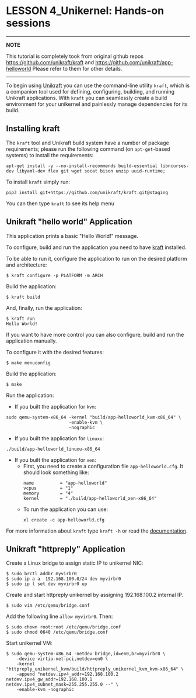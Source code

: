 # LESSON 4_Unikernel: Hands-on sessions

---
**NOTE**

This tutorial is completely took from original github repos https://github.com/unikraft/kraft and https://github.com/unikraft/app-helloworld
Please refer to them for other details.

---


To begin using [Unikraft](https://unikraft.org) you can use the
command-line utility `kraft`, which is a companion tool used for
defining, configuring, building, and running Unikraft applications.
With `kraft` you can seamlessly create a build environment for your
unikernel and painlessly manage dependencies for its build.

## Installing kraft

The `kraft` tool and Unikraft build system have a number of package
requirements; please run the following command (on `apt-get`-based systems) to
install the requirements:

    apt-get install -y --no-install-recommends build-essential libncurses-dev libyaml-dev flex git wget socat bison unzip uuid-runtime;

To install `kraft` simply run:

    pip3 install git+https://github.com/unikraft/kraft.git@staging

You can then type `kraft` to see its help menu

## Unikraft "hello world" Application

This application prints a basic "Hello World!" message.

To configure, build and run the application you need to have [kraft](https://github.com/unikraft/kraft) installed.

To be able to run it, configure the application to run on the desired platform and architecture:
```
$ kraft configure -p PLATFORM -m ARCH
```

Build the application:
```
$ kraft build
```

And, finally, run the application:
```
$ kraft run
Hello World!
```

If you want to have more control you can also configure, build and run the application manually.

To configure it with the desired features:
```
$ make menuconfig
```

Build the application:
```
$ make
```

Run the application:
- If you built the application for `kvm`:
```
sudo qemu-system-x86_64 -kernel "build/app-helloworld_kvm-x86_64" \
                        -enable-kvm \
                        -nographic
```

- If you built the application for `linuxu`:
```
./build/app-helloworld_linuxu-x86_64
```

- If you built the application for `xen`:
  - First, you need to create a configuration file `app-helloworld.cfg`.
    It should look something like:
    ```
    name          = "app-helloworld"
    vcpus         = "1"
    memory        = "4"
    kernel        = "./build/app-helloworld_xen-x86_64"
    ```
  - To run the application you can use:
    ```
    xl create -c app-helloworld.cfg
    ```

For more information about `kraft` type `kraft -h` or read the
[documentation](http://docs.unikraft.org).

## Unikraft "httpreply" Application

Create a Linux bridge to assign static IP to unikernel NIC:

```
$ sudo brctl addbr myvirbr0
$ sudo ip a a  192.168.100.0/24 dev myvirbr0
$ sudo ip l set dev myvirbr0 up
```

Create and start httpreply unikernel by assigning 192.168.100.2 internal IP.

```
$ sudo vim /etc/qemu/bridge.conf
```

Add the following line ``allow myvirbr0``. Then:

```
$ sudo chown root:root /etc/qemu/bridge.conf
$ sudo chmod 0640 /etc/qemu/bridge.conf
```

Start unikernel VM:

```
$ sudo qemu-system-x86_64 -netdev bridge,id=en0,br=myvirbr0 \
    -device virtio-net-pci,netdev=en0 \
    -kernel "httpreply_unikernel_kvm/build/httpreply_unikernel_kvm_kvm-x86_64" \
    -append "netdev.ipv4_addr=192.168.100.2 netdev.ipv4_gw_addr=192.168.100.1 netdev.ipv4_subnet_mask=255.255.255.0 --" \
    -enable-kvm -nographic 
```
